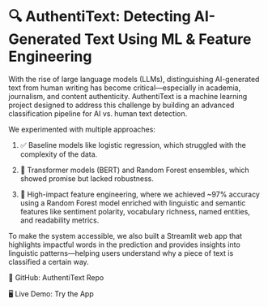 # 🔍 AuthentiText: Detecting AI-Generated Text Using ML & Feature Engineering
With the rise of large language models (LLMs), distinguishing AI-generated text from human writing has become critical—especially in academia, journalism, and content authenticity. AuthentiText is a machine learning project designed to address this challenge by building an advanced classification pipeline for AI vs. human text detection.

We experimented with multiple approaches:

1. ✅ Baseline models like logistic regression, which struggled with the complexity of the data.

2. 🧠 Transformer models (BERT) and Random Forest ensembles, which showed promise but lacked robustness.

3. 🧪 High-impact feature engineering, where we achieved ~97% accuracy using a Random Forest model enriched with linguistic and semantic features like sentiment polarity, vocabulary richness, named entities, and readability metrics.

To make the system accessible, we also built a Streamlit web app that highlights impactful words in the prediction and provides insights into linguistic patterns—helping users understand why a piece of text is classified a certain way.

🔗 GitHub: AuthentiText Repo

🖥️ Live Demo: Try the App
